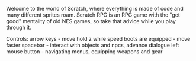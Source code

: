 Welcome to the world of Scratch, where everything is made of code and many different sprites roam.
Scratch RPG is an RPG game with the "get good" mentality of old NES games, so take that advice while you play through it.

Controls:
arrow keys - move
hold z while speed boots are equipped - move faster
spacebar - interact with objects and npcs, advance dialogue
left mouse button - navigating menus, equipping weapons and gear
